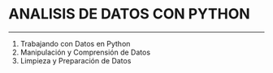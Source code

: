 # ANALISIS DE DATOS CON PYTHON
---
1. Trabajando con Datos en Python
2. Manipulación y Comprensión de Datos
3. Limpieza y Preparación de Datos
